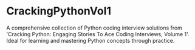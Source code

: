 # CrackingPythonVol1
A comprehensive collection of Python coding interview solutions from 'Cracking Python: Engaging Stories To Ace Coding Interviews, Volume 1'. Ideal for learning and mastering Python concepts through practice.
